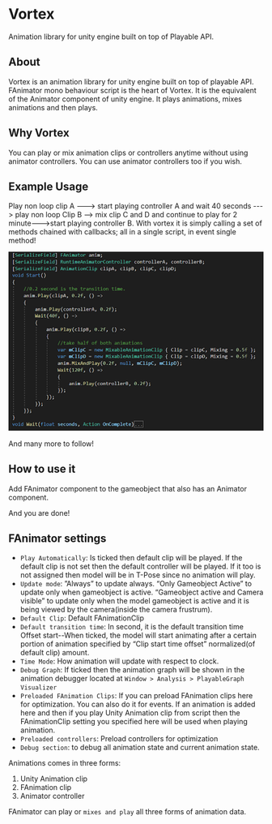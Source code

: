 # Vortex
Animation library for unity engine built on top of Playable API.

## About

Vortex is an animation library for unity engine built on top of playable API. FAnimator mono behaviour script is the heart of Vortex. It is the equivalent of the Animator component of unity engine. It plays animations, mixes animations and then plays.

## Why Vortex

You can play or mix animation clips or controllers anytime without using animator controllers. You can use animator controllers too if you wish.

## Example Usage

Play non loop clip A ---> start playing controller A and wait 40 seconds ---> play non loop Clip B --> mix clip C and D and continue to play for 2 minute--->start playing controller B.
With vortex it is simply calling a set of methods chained with callbacks; all in a single script, in event single method!

![Example Usage](/docs/images/example_usage.png)

And many more to follow!

## How to use it

Add FAnimator component to the gameobject that also has an Animator component.

And you are done!

## FAnimator settings

- `Play Automatically`: Is ticked then default clip will be played. If the default clip is not set then the default controller will be played. If it too is not assigned then model will be in T-Pose since no animation will play.
- `Update mode`: ”Always” to update always. “Only Gameobject Active” to update only when gameobject is active. “Gameobject active and Camera visible” to update only when the model gameobject is active and it is being viewed by the camera(inside the camera frustrum).
- `Default Clip`: Default FAnimationClip
- `Default transition time`: In second, it is the default transition time
Offset start--When ticked, the model will start animating after a certain portion of animation specified by “Clip start time offset” normalized(of default clip) amount.
- `Time Mode`: How animation will update with respect to clock.
- `Debug Graph`: If ticked then the animation graph will be shown in the animation debugger located at `Window > Analysis > PlayableGraph Visualizer`
- `Preloaded FAnimation Clips`: If you can preload FAnimation clips here for optimization. You can also do it for events. If an animation is added here and then if you play Unity Animation clip from script then the FAnimationClip setting you specified here will be used when playing animation.
- `Preloaded controllers`: Preload controllers for optimization
- `Debug section`: to debug all animation state and current animation state.

Animations comes in three forms:

1. Unity Animation clip
2. FAnimation clip
3. Animator controller

FAnimator can play or `mixes and play` all three forms of animation data.


